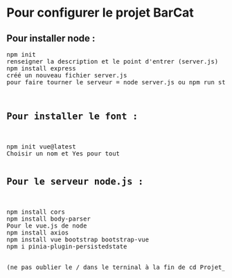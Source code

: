 
<h1>Pour configurer le projet BarCat</h1>

<h2>Pour installer node :</h2>

<pre>npm init
renseigner la description et le point d'entrer (server.js) 
npm install express
créé un nouveau fichier server.js 
pour faire tourner le serveur = node server.js ou npm run start <pre>

<h2>Pour installer le font : </h2>

npm init vue@latest
Choisir un nom et Yes pour tout

<h2>Pour le serveur node.js : </h2>

npm install cors
npm install body-parser
Pour le vue.js de node
npm install axios
npm install vue bootstrap bootstrap-vue
npm i pinia-plugin-persistedstate


(ne pas oublier le / dans le terninal à la fin de cd Projet_Objectif_Qualification car c'est un dossier)

